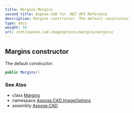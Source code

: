 ```yaml
---
title: Margins.Margins
second_title: Aspose.CAD for .NET API Reference
description: Margins constructor. The default constructor
type: docs
weight: 10
url: /net/aspose.cad.imageoptions/margins/margins/
---
```

## Margins constructor

The default constructor.

```csharp
public Margins()
```

### See Also

* class [Margins](../)
* namespace [Aspose.CAD.ImageOptions](../../margins/)
* assembly [Aspose.CAD](../../../)


